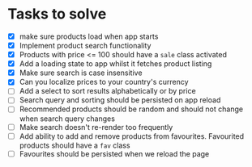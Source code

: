 # Tasks to solve

-   [x] make sure products load when app starts
-   [x] Implement product search functionality
-   [x] Products with price <= 100 should have a `sale` class activated
-   [x] Add a loading state to app whilst it fetches product listing
-   [x] Make sure search is case insensitive
-   [x] Can you localize prices to your country's currency
-   [ ] Add a select to sort results alphabetically or by price
-   [ ] Search query and sorting should be persisted on app reload
-   [ ] Recommended products should be random and should not change when search query changes
-   [ ] Make search doesn't re-render too frequently
-   [ ] Add ability to add and remove products from favourites. Favourited products should have a `fav` class
-   [ ] Favourites should be persisted when we reload the page
